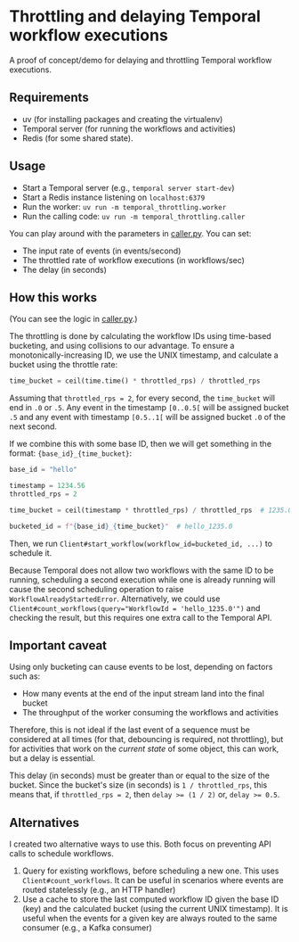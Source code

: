 # Throttling and delaying Temporal workflow executions

A proof of concept/demo for delaying and throttling Temporal workflow executions.

## Requirements

- uv (for installing packages and creating the virtualenv)
- Temporal server (for running the workflows and activities)
- Redis (for some shared state).

## Usage

- Start a Temporal server (e.g., `temporal server start-dev`)
- Start a Redis instance listening on `localhost:6379`
- Run the worker: `uv run -m temporal_throttling.worker`
- Run the calling code: `uv run -m temporal_throttling.caller`

You can play around with the parameters in [caller.py](./temporal_throttling/caller.py). You can set:

- The input rate of events (in events/second)
- The throttled rate of workflow executions (in workflows/sec)
- The delay (in seconds)

## How this works

(You can see the logic in [caller.py](./temporal_throttling/caller.py).)

The throttling is done by calculating the workflow IDs using time-based bucketing, and using collisions to our advantage. To ensure a monotonically-increasing ID, we use the UNIX timestamp, and calculate a bucket using the throttle rate:

```python
time_bucket = ceil(time.time() * throttled_rps) / throttled_rps
```

Assuming that `throttled_rps = 2`, for every second, the `time_bucket` will end in `.0` or `.5`. Any event in the timestamp `[0..0.5[` will be assigned bucket `.5` and any event with timestamp `[0.5..1[` will be assigned bucket `.0` of the next second.

If we combine this with some base ID, then we will get something in the format: `{base_id}_{time_bucket}`:

```python
base_id = "hello"

timestamp = 1234.56
throttled_rps = 2

time_bucket = ceil(timestamp * throttled_rps) / throttled_rps  # 1235.0

bucketed_id = f"{base_id}_{time_bucket}"  # hello_1235.0
```

Then, we run `Client#start_workflow(workflow_id=bucketed_id, ...)` to schedule it.

Because Temporal does not allow two workflows with the same ID to be running, scheduling a second execution while one is already running will cause the second scheduling operation to raise `WorkflowAlreadyStartedError`. Alternatively, we could use `Client#count_workflows(query="WorkflowId = 'hello_1235.0'")` and checking the result, but this requires one extra call to the Temporal API.

## Important caveat

Using only bucketing can cause events to be lost, depending on factors such as:

- How many events at the end of the input stream land into the final bucket
- The throughput of the worker consuming the workflows and activities

Therefore, this is not ideal if the last event of a sequence must be considered at all times (for that, debouncing is required, not throttling), but for activities that work on the _current state_ of some object, this can work, but a delay is essential.

This delay (in seconds) must be greater than or equal to the size of the bucket. Since the bucket's size (in seconds) is `1 / throttled_rps`, this means that, if `throttled_rps = 2`, then `delay >= (1 / 2)` or, `delay >= 0.5`.

## Alternatives

I created two alternative ways to use this. Both focus on preventing API calls to schedule workflows.

1. Query for existing workflows, before scheduling a new one. This uses `Client#count_workflows`. It can be useful in scenarios where events are routed statelessly (e.g., an HTTP handler)
2. Use a cache to store the last computed workflow ID given the base ID (key) and the calculated bucket (using the current UNIX timestamp). It is useful when the events for a given key are always routed to the same consumer (e.g., a Kafka consumer)
